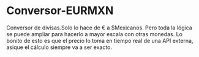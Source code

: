 # Conversor-EURMXN
Conversor de divisas.Solo lo hace de € a $Mexicanos. Pero toda la lógica se puede ampliar para hacerlo a mayor escala con otras monedas.  Lo bonito de esto es que el precio lo toma en tiempo real de una API externa, asique el cálculo siempre va a ser exacto.
